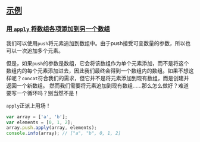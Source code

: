 ## [示例](https://developer.mozilla.org/zh-CN/docs/Web/JavaScript/Reference/Global_Objects/Function/apply#examples)

### [用 `apply` 将数组各项添加到另一个数组](https://developer.mozilla.org/zh-CN/docs/Web/JavaScript/Reference/Global_Objects/Function/apply#用_apply_将数组各项添加到另一个数组)

我们可以使用`push`将元素追加到数组中。由于push接受可变数量的参数，所以也可以一次追加多个元素。

但是，如果`push`的参数是数组，它会将该数组作为单个元素添加，而不是将这个数组内的每个元素添加进去，因此我们最终会得到一个数组内的数组。如果不想这样呢？`concat`符合我们的需求，但它并不是将元素添加到现有数组，而是创建并返回一个新数组。 然而我们需要将元素追加到现有数组......那么怎么做好？难道要写一个循环吗？别当然不是！

`apply`正派上用场！



```javascript
var array = ['a', 'b'];
var elements = [0, 1, 2];
array.push.apply(array, elements);
console.info(array); // ["a", "b", 0, 1, 2]
```